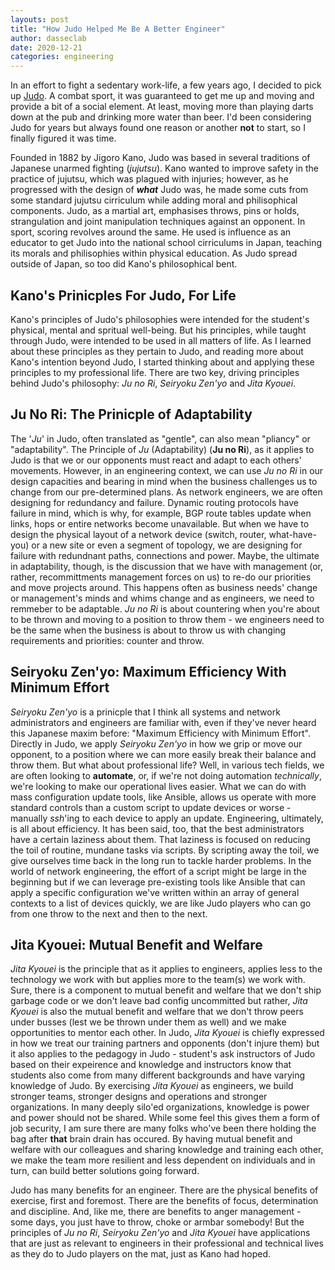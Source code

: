 ```yaml
---
layouts: post
title: "How Judo Helped Me Be A Better Engineer"
author: dasseclab
date: 2020-12-21
categories: engineering
---
```

In an effort to fight a sedentary work-life, a few years ago, I decided to pick up [Judo](https://en.wikipedia.org/wiki/Judo). A combat sport, it was guaranteed to get me up and moving and provide a bit of a social element. At least, moving more than playing darts down at the pub and drinking more water than beer. I'd been considering Judo for years but always found one reason or another **not** to start, so I finally figured it was time. 

Founded in 1882 by Jigoro Kano, Judo was based in several traditions of Japanese unarmed fighting (_jujutsu_). Kano wanted to improve safety in the practice of jujutsu, which was plagued with injuries; however, as he progressed with the design of **_what_** Judo was, he made some cuts from some standard jujutsu cirriculum while adding moral and philisophical components. Judo, as a martial art, emphasises throws, pins or holds, strangulation and joint manipulation techniques against an opponent. In sport, scoring revolves around the same. He used is influence as an educator to get Judo into the national school cirriculums in Japan, teaching its morals and philisophies within physical education. As Judo spread outside of Japan, so too did Kano's philosophical bent.

## Kano's Prinicples For Judo, For Life

Kano's principles of Judo's philosophies were intended for the student's physical, mental and spritual well-being. But his principles, while taught through Judo, were intended to be used in all matters of life. As I learned about these principles as they pertain to Judo, and reading more about Kano's intention beyond Judo, I started thinking about and applying these principles to my professional life. There are two key, driving principles behind Judo's philosophy: _Ju no Ri_, _Seiryoku Zen'yo_ and _Jita Kyouei_. 

## Ju No Ri: The Prinicple of Adaptability

The '_Ju_' in Judo, often translated as "gentle", can also mean "pliancy" or "adaptability". The Principle of _Ju_ (Adaptability) (**Ju no Ri**), as it applies to Judo is that we or our opponents must react and adapt to each others' movements. However, in an engineering context, we can use _Ju no Ri_ in our design capacities and bearing in mind when the business challenges us to change from our pre-determined plans. As network engineers, we are often designing for redundancy and failure. Dynamic routing protocols have failure in mind, which is why, for example, BGP route tables update when links, hops or entire networks become unavailable. But when we have to design the physical layout of a network device (switch, router, what-have-you) or a new site or even a segment of topology, we are designing for failure with redundnant paths, connections and power. Maybe, the ultimate in adaptability, though, is the discussion that we have with management (or, rather, recommittments management forces on us) to re-do our priorities and move projects around. This happens often as business needs' change or management's minds and whims change and as engineers, we need to remmeber to be adaptable. _Ju no Ri_ is about countering when you're about to be thrown and moving to a position to throw them - we engineers need to be the same when the business is about to throw us with changing requirements and priorities: counter and throw.

## Seiryoku Zen'yo: Maximum Efficiency With Minimum Effort

_Seiryoku Zen'yo_ is a prinicple that I think all systems and network administrators and engineers are familiar with, even if they've never heard this Japanese maxim before: "Maximum Efficiency with Minimum Effort". Directly in Judo, we apply _Seiryoku Zen'yo_ in how we grip or move our opponent, to a position where we can more easily break their balance and throw them. But what about professional life? Well, in various tech fields, we are often looking to **automate**, or, if we're not doing automation _technically_, we're looking to make our operational lives easier. What we can do with mass configuration update tools, like Ansible, allows us operate with more standard controls than a custom script to update devices or worse - manually _ssh_'ing to each device to apply an update. Engineering, ultimately, is all about efficiency. It has been said, too, that the best administrators have a certain laziness about them. That laziness is focused on reducing the toil of routine, mundane tasks via scripts. By scripting away the toil, we give ourselves time back in the long run to tackle harder problems. In the world of network engineering, the effort of a script might be large in the beginning but if we can leverage pre-existing tools like Ansible that can apply a specific configuration we've written within an array of general contexts to a list of devices quickly, we are like Judo players who can go from one throw to the next and then to the next. 

## Jita Kyouei: Mutual Benefit and Welfare

_Jita Kyouei_ is the principle that as it applies to engineers, applies less to the technology we work with but applies more to the team(s) we work with. Sure, there is a component to mutual benefit and welfare that we don't ship garbage code or we don't leave bad config uncommitted but rather, _Jita Kyouei_ is also the mutual benefit and welfare that we don't throw peers under busses (lest we be thrown under them as well) and we make opportunities to mentor each other. In Judo, _Jita Kyouei_ is chiefly expressed in how we treat our training partners and opponents (don't injure them) but it also applies to the pedagogy in Judo - student's ask instructors of Judo based on their expeirence and knowledge and instructors know that students also come from many different backgrounds and have varying knowledge of Judo. By exercising _Jita Kyouei_ as engineers, we build stronger teams, stronger designs and operations and stronger organizations. In many deeply silo'ed organizations, knowledge is power and power should not be shared. While some feel this gives them a form of job security, I am sure there are many folks who've been there holding the bag after **that** brain drain has occured. By having mutual benefit and welfare with our colleagues and sharing knowledge and training each other, we make the team more resilient and less dependent on individuals and in turn, can build better solutions going forward.

Judo has many benefits for an engineer. There are the physical benefits of exercise, first and foremost. There are the benefits of focus, determination and discipline. And, like me, there are benefits to anger management - some days, you just have to throw, choke or armbar somebody! But the principles of _Ju no Ri_, _Seiryoku Zen'yo_ and _Jita Kyouei_ have applications that are just as relevant to engineers in their professional and technical lives as they do to Judo players on the mat, just as Kano had hoped. 